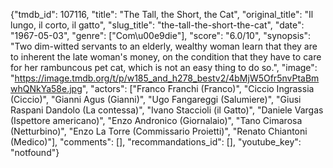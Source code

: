 {"tmdb_id": 107116, "title": "The Tall, the Short, the Cat", "original_title": "Il lungo, il corto, il gatto", "slug_title": "the-tall-the-short-the-cat", "date": "1967-05-03", "genre": ["Com\u00e9die"], "score": "6.0/10", "synopsis": "Two dim-witted servants to an elderly, wealthy woman learn that they are to inherent the late woman's money, on the condition that they have to care for her rambuncous pet cat, which is not an easy thing to do so.", "image": "https://image.tmdb.org/t/p/w185_and_h278_bestv2/4bMjW5Ofr5nvPtaBmwhQNkYa58e.jpg", "actors": ["Franco Franchi (Franco)", "Ciccio Ingrassia (Ciccio)", "Gianni Agus (Gianni)", "Ugo Fangareggi (Salumiere)", "Giusi Raspani Dandolo (La contessa)", "Ivano Staccioli (il Gatto)", "Daniele Vargas (Ispettore americano)", "Enzo Andronico (Giornalaio)", "Tano Cimarosa (Netturbino)", "Enzo La Torre (Commissario Proietti)", "Renato Chiantoni (Medico)"], "comments": [], "recommandations_id": [], "youtube_key": "notfound"}